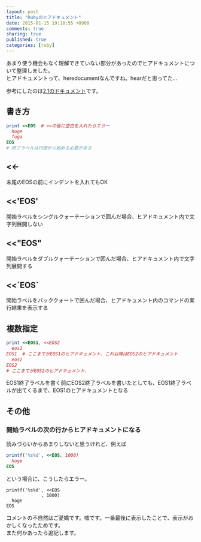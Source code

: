 ```yaml
---
layout: post
title: "Rubyのヒアドキュメント"
date: 2015-01-15 19:18:55 +0900
comments: true
sharing: true
published: true
categories: [ruby]
---
```


あまり使う機会もなく理解できていない部分があったのでヒアドキュメントについて整理しました。  
ヒアドキュメントって、heredocumentなんですね。hearだと思ってた...  

参考にしたのは[2.1のドキュメント](http://docs.ruby-lang.org/ja/2.1.0/doc/spec=2fliteral.html#here)です。

<!-- more -->

## 書き方
```rb 
print <<EOS  # <<の後に空白を入れたらエラー
  hoge
  fuga
EOS
# 終了ラベルは行頭から始める必要がある
```

## <<-
末尾のEOSの前にインデントを入れてもOK

## <<'EOS'
開始ラベルをシングルクォーテーションで囲んだ場合、ヒアドキュメント内で文字列展開しない

## <<"EOS"
開始ラベルをダブルクォーテーションで囲んだ場合、ヒアドキュメント内で文字列展開する

## <<\`EOS\`
開始ラベルをバッククォートで囲んだ場合、ヒアドキュメント内のコマンドの実行結果を表示する

## 複数指定
```rb
print <<EOS1, <<EOS2
  eos1
EOS1  # ここまでがEOS1のヒアドキュメント、これ以降はEOS2のヒアドキュメント
  eos2
EOS2
# ここまでがEOS2のヒアドキュメント、  
```
EOS1終了ラベルを書く前にEOS2終了ラベルを書いたとしても、EOS1終了ラベルが出てくるまで、EOS1のヒアドキュメントとなる

## その他

### 開始ラベルの次の行からヒアドキュメントになる

読みづらいからあまりしないと思うけれど、例えば
```rb
printf('%s%d', <<EOS, 1000)
  hoge
EOS
```

という場合に、こうしたらエラー。
```
printf('%s%d', <<EOS
             , 1000)
  hoge
EOS
```

コメントの不自然はご愛嬌です。嘘です。一番最後に表示したことで、表示がおかしくなったためです。  
また何かあったら追記します。
